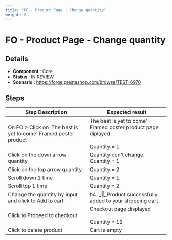 ```yaml
---
title: "FO - Product Page - Change quantity"
weight: 2
---
```


# FO - Product Page - Change quantity
## Details
* **Component** : Core
* **Status** : IN REVIEW
* **Scenario** : https://forge.prestashop.com/browse/TEST-6970

## Steps
| Step Description | Expected result |
| ----- | ----- |
| On FO > Click on  The best is yet to come' Framed poster product | The best is yet to come' Framed poster product page diplayed<br><br>Quantity = 1 |
| Click on the down arrow quantity | Quantity don't change. Quantity = 1 |
| Click on the top arrow quantity | Quantity = 2 |
| Scroll down 1 time | Quantity = 1 |
| Scroll top 1 time | Quantity = 2 |
| Change the quantity by input and click to Add to cart | h4. __Product successfully added to your shopping cart |
| Click to Proceed to checkout | Checkout page displayed<br><br>Quantity = 12 |
| Click to delete product | Cart is empty |
